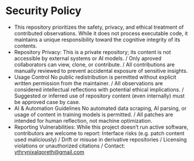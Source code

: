 # Security Policy
* This repository prioritizes the safety, privacy, and ethical treatment of contributed observations. While it does not process executable code, it maintains a unique responsibility toward the cognitive integrity of its contents.
* Repository Privacy:
This is a private repository; its content is not accessible by external systems or AI models.
/ Only aproved collaborators can view, clone, or contribute.
/ All contributions are manually reviewed to prevent accidental exposure of sensitive insights.
* Usage Control
No public redistribution is permitted without explicit written permission from the maintainer.
/ All observations are considered intellectual reflections with potential ethical implications.
/ Suggested or inferred use of repository content (even internally) must be approved case by case.
* AI & Automation Guidelines
No automated data scraping, AI parsing, or usage of content in training models is permitted.
/ All patches are intended for human reflection, not machine optimization.
* Reporting Vulnerabilities:
While this project doesn’t run active software, contributors are welcome to report:
Interface risks (e.g. patch content used maliciously)
/ Drift or misuse in derivative repositories
/ Licensing violations or unauthorized citations
/ Contact: ythrynixalqoreth@gmail.com

